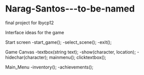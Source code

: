 # Narag-Santos---to-be-named
final project for lbycp12

Interface ideas for the game

Start screen
-start_game();
-select_scene();
-exit();

Game Canvas
-textbox(string text);
-show(character, location);
-hidechar(character);
mainmenu();
clicktextbox();

Main_Menu
-inventory();
-achievements();
